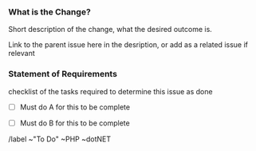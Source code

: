 <!--- THIS TEMPLATE IS TO BE USED FOR BREAKING DOWN ISSUES INTO SMALLER DELIVERABLES NOT FOR BUGS OR CHANGE REQUESTS -->

### What is the Change?

Short description of the change, what the desired outcome is.

Link to the parent issue here in the desription, or add as a related issue if relevant

### Statement of Requirements

checklist of the tasks required to determine this issue as done

- [ ] Must do A for this to be complete
- [ ] Must do B for this to be complete


<!--- set required labels, include product or project labels if available  -->
/label ~"To Do" ~PHP ~dotNET
